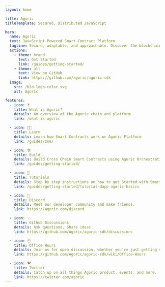 ```yaml
---
layout: home

title: Agoric
titleTemplate: Secured, Distributed JavaScript

hero:
  name: Agoric
  text: JavaScript-Powered Smart Contract Platform
  tagline: Secure, adaptable, and approachable. Discover the blockchain framework tailored for JavaScript developers.
  actions:
    - theme: brand
      text: Get Started
      link: /guides/getting-started/
    - theme: alt
      text: View on GitHub
      link: https://github.com/agoric/agoric-sdk
  image:
    src: /bld-logo-color.svg
    alt: Agoric

features:
  - icon: ❓
    title: What is Agoric?
    details: An overview of the Agoric chain and platform
    link: /what-is-agoric

  - icon: 🧑‍🎓️
    title: Learn
    details: Learn how Smart Contracts work on Agoric Platform
    link: /guides/zoe/

  - icon: 🛠️
    title: Build
    details: Build Cross Chain Smart Contracts using Agoric Orchestration APIs
    link: /guides/getting-started/

  - icon: 📑
    title: Tutorials
    details: Step by step instructions on how to get Started with Smart Contracts
    link: /guides/getting-started/tutorial-dapp-agoric-basics

  - icon: 💬
    title: Discord
    details: Meet our developer community and make friends.
    link: https://agoric.com/discord

  - icon: 💡
    title: Github Discussions
    details: Ask questions. Share ideas.
    link: https://github.com/Agoric/agoric-sdk/discussions

  - icon: 🕘
    title: Office Hours
    details: Join us for open discussion, whether you're just getting started or deep into the details.
    link: https://github.com/Agoric/agoric-sdk/wiki/Office-Hours

  - icon: 🐦
    title: Twitter
    details: Catch up on all things Agoric product, events, and more.
    link: https://twitter.com/agoric
---
```


<style>
:root {
  --vp-home-hero-name-color: var(--vp-c-brand-1);
  --vp-home-hero-image-background-image: linear-gradient(-45deg, #e84b62 50%, #464646 50%);
  --vp-home-hero-image-filter: blur(44px);
  .dark {
    --vp-home-hero-image-background-image: linear-gradient(-45deg, #f7aab1 50%, #7c7c7c 50%);
  }
}

@media (min-width: 640px) {
  :root {
    --vp-home-hero-image-filter: blur(56px);
  }
}

@media (min-width: 960px) {
  :root {
    --vp-home-hero-image-filter: blur(68px);
  }
}
</style>
